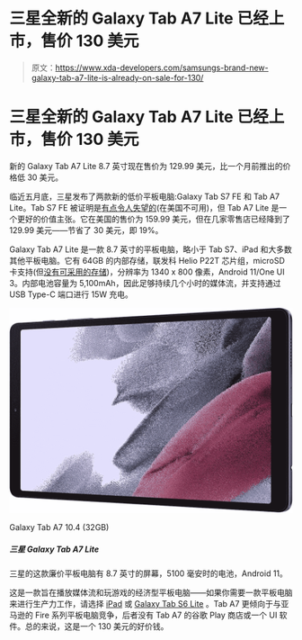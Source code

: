 # 三星全新的 Galaxy Tab A7 Lite 已经上市，售价 130 美元

> 原文：<https://www.xda-developers.com/samsungs-brand-new-galaxy-tab-a7-lite-is-already-on-sale-for-130/>

# 三星全新的 Galaxy Tab A7 Lite 已经上市，售价 130 美元

新的 Galaxy Tab A7 Lite 8.7 英寸现在售价为 129.99 美元，比一个月前推出的价格低 30 美元。

临近五月底，三星发布了两款新的低价平板电脑:Galaxy Tab S7 FE 和 Tab A7 Lite。Tab S7 FE 被证明是[有点令人失望的](https://www.xda-developers.com/samsung-galaxy-tab-s7-fe-review/)(在美国不可用)，但 Tab A7 Lite 是一个更好的价值主张。它在美国的售价为 159.99 美元，但在几家零售店已经降到了 129.99 美元——节省了 30 美元，即 19%。

Galaxy Tab A7 Lite 是一款 8.7 英寸的平板电脑，略小于 Tab S7、iPad 和大多数其他平板电脑。它有 64GB 的内部存储，联发科 Helio P22T 芯片组，microSD 卡支持(但[没有可采用的存储](https://www.xda-developers.com/adoptable-storage-samsung-android-pie/))，分辨率为 1340 x 800 像素，Android 11/One UI 3。内部电池容量为 5,100mAh，因此足够持续几个小时的媒体流，并支持通过 USB Type-C 端口进行 15W 充电。

 <picture>![This is a great budget tablet for streaming and simple productivity work.](img/53acc3e67f595bc0ffedff41d0241e51.png)</picture> 

Galaxy Tab A7 10.4 (32GB)

##### 三星 Galaxy Tab A7 Lite

三星的这款廉价平板电脑有 8.7 英寸的屏幕，5100 毫安时的电池，Android 11。

这是一款旨在播放媒体流和玩游戏的经济型平板电脑——如果你需要一款平板电脑来进行生产力工作，请选择 [iPad](https://www.amazon.com/Apple-iPad-10-2-inch-Wi-Fi-32GB/dp/B08J65DST5?tag=xda-60gtkpp-20&ascsubtag=UUxdaUeUpU3521&asc_refurl=https%3A%2F%2Fwww.xda-developers.com%2Fsamsungs-brand-new-galaxy-tab-a7-lite-is-already-on-sale-for-130%2F&asc_campaign=Short-Term) 或 [Galaxy Tab S6 Lite](https://www.amazon.com/Samsung-Galaxy-Wi-Fi-Mystic-Black/dp/B08FBN5STQ?tag=xda-60gtkpp-20&ascsubtag=UUxdaUeUpU3521&asc_refurl=https%3A%2F%2Fwww.xda-developers.com%2Fsamsungs-brand-new-galaxy-tab-a7-lite-is-already-on-sale-for-130%2F&asc_campaign=Short-Term) 。Tab A7 更倾向于与亚马逊的 Fire 系列平板电脑竞争，后者没有 Tab A7 的谷歌 Play 商店或一个 UI 软件。总的来说，这是一个 130 美元的好价钱。
